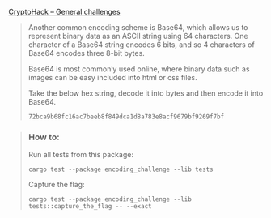 [CryptoHack – General challenges](https://cryptohack.org/challenges/general/)

> Another common encoding scheme is Base64, which allows us to represent binary data as an ASCII string using 64 characters. One character of a Base64 string encodes 6 bits, and so 4 characters of Base64 encodes three 8-bit bytes.
>
> Base64 is most commonly used online, where binary data such as images can be easy included into html or css files.
>
> Take the below hex string, decode it into bytes and then encode it into Base64.
>
>     72bca9b68fc16ac7beeb8f849dca1d8a783e8acf9679bf9269f7bf

> ### How to:
> Run all tests from this package:
>
>     cargo test --package encoding_challenge --lib tests
>
> Capture the flag:
>
>     cargo test --package encoding_challenge --lib tests::capture_the_flag -- --exact
